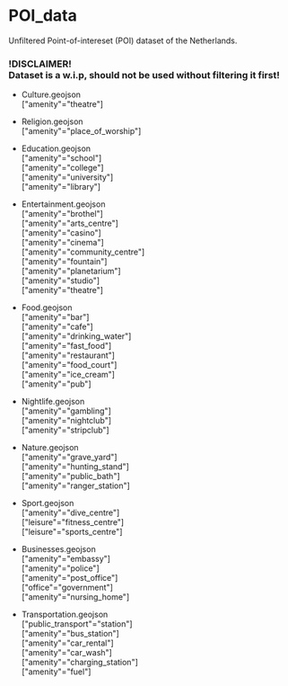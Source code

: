 # POI_data
Unfiltered Point-of-intereset (POI) dataset of the Netherlands.

<h3>  !DISCLAIMER! <br/>
Dataset is a w.i.p, should not be used without filtering it first! </h3>

- Culture.geojson</br>
["amenity"="theatre"]</br>

- Religion.geojson </br>
["amenity"="place_of_worship"]</br>

- Education.geojson </br>
["amenity"="school"]</br>
["amenity"="college"]</br>
["amenity"="university"]</br>
["amenity"="library"]</br>

- Entertainment.geojson</br>
["amenity"="brothel"]</br>
["amenity"="arts_centre"]</br>
["amenity"="casino"]</br>
["amenity"="cinema"]</br>
["amenity"="community_centre"]</br>
["amenity"="fountain"]</br>
["amenity"="planetarium"]</br>
["amenity"="studio"]</br>
["amenity"="theatre"]</br>


- Food.geojson</br>
["amenity"="bar"]</br>
["amenity"="cafe"]</br>
["amenity"="drinking_water"]</br>
["amenity"="fast_food"]</br>
["amenity"="restaurant"]</br>
["amenity"="food_court"]</br>
["amenity"="ice_cream"]</br>
["amenity"="pub"]</br>


- Nightlife.geojson</br>
["amenity"="gambling"]</br>
["amenity"="nightclub"]</br>
["amenity"="stripclub"]</br>


- Nature.geojson</br>
["amenity"="grave_yard"]</br>
["amenity"="hunting_stand"]</br>
["amenity"="public_bath"]</br>
["amenity"="ranger_station"]</br>


- Sport.geojson</br>
["amenity"="dive_centre"]</br>
["leisure"="fitness_centre"]</br>
["leisure"="sports_centre"]</br>


- Businesses.geojson</br>
["amenity"="embassy"]</br>
["amenity"="police"]</br>
["amenity"="post_office"]</br>
["office"="government"]</br>
["amenity"="nursing_home"]</br>


- Transportation.geojson</br>
["public_transport"="station"]</br>
["amenity"="bus_station"]</br>
["amenity"="car_rental"]</br>
["amenity"="car_wash"]</br>
["amenity"="charging_station"]</br>
["amenity"="fuel"]</br>
